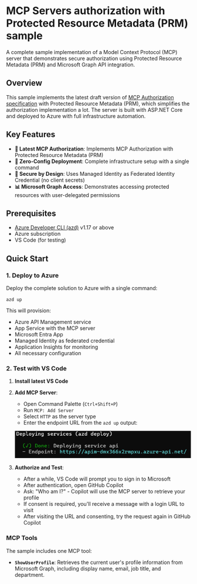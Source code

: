 # MCP Servers authorization with Protected Resource Metadata (PRM) sample 

A complete sample implementation of a Model Context Protocol (MCP) server that demonstrates secure authorization using Protected Resource Metadata (PRM) and Microsoft Graph API integration.

## Overview

This sample implements the latest draft version of [MCP Authorization specification](https://modelcontextprotocol.io/specification/draft/basic/authorization) with Protected Resource Metadata (PRM), which simplifies the authorization implementation a lot. The server is built with ASP.NET Core and deployed to Azure with full infrastructure automation.

## Key Features

- **🔐 Latest MCP Authorization**: Implements MCP Authorization with Protected Resource Metadata (PRM)
- **🚀 Zero-Config Deployment**: Complete infrastructure setup with a single command
- **🔑 Secure by Design**: Uses Managed Identity as Federated Identity Credential (no client secrets)
- **📊 Microsoft Graph Access**: Demonstrates accessing protected resources with user-delegated permissions

## Prerequisites

- [Azure Developer CLI (azd)](https://aka.ms/azd) v1.17 or above
- Azure subscription
- VS Code (for testing)

## Quick Start

### 1. Deploy to Azure

Deploy the complete solution to Azure with a single command:

```shell
azd up
```

This will provision:
- Azure API Management service
- App Service with the MCP server
- Microsoft Entra App
- Managed Identity as federated credential
- Application Insights for monitoring
- All necessary configuration

### 2. Test with VS Code

1. **Install latest VS Code**
2. **Add MCP Server**:
   - Open Command Palette (`Ctrl+Shift+P`)
   - Run `MCP: Add Server`
   - Select `HTTP` as the server type
   - Enter the endpoint URL from the `azd up` output:
   
   ![azd up result](azdup.png)

3. **Authorize and Test**:
   - After a while, VS Code will prompt you to sign in to Microsoft
   - After authentication, open GitHub Copilot
   - Ask: "Who am I?" - Copilot will use the MCP server to retrieve your profile
   - If consent is required, you'll receive a message with a login URL to visit
   - After visiting the URL and consenting, try the request again in GitHub Copilot

### MCP Tools

The sample includes one MCP tool:

- **`ShowUserProfile`**: Retrieves the current user's profile information from Microsoft Graph, including display name, email, job title, and department.
